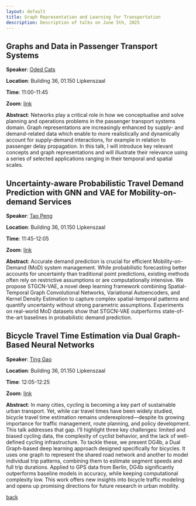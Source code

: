 ```yaml
---
layout: default
title: Graph Representation and Learning for Transportation
description: Description of talks on June 5th, 2025
---
```



## Graphs and Data in Passenger Transport Systems

**Speaker**: [Oded Cats](https://www.tudelft.nl/citg/over-faculteit/afdelingen/transport-planning/staff/persoonlijke-paginas/cats-o)

**Location**: Building 36, 01.150 Lipkenszaal 

**Time**: 11:00-11:45

**Zoom**: [link](https://tudelft.zoom.us/j/95814481639)

**Abstract**: Networks play a critical role in how we conceptualise and solve planning and operations problems in the passenger transport systems domain. Graph representations are increasingly enhanced by supply- and demand-related data which enable to more realistically and dynamically account for supply-demand interactions, for example in relation to passenger delay propagation. In this talk, I will introduce key relevant concepts and graph representations and will illustrate their relevance using a series of selected applications ranging in their temporal and spatial scales.



## Uncertainty-aware Probabilistic Travel Demand Prediction with GNN and VAE for Mobility-on-demand Services

**Speaker**: [Tao Peng](https://www.tudelft.nl/en/staff/t.peng-2/?cHash=88e45bb4785d2266332d54da716f1e8e)

**Location**: Building 36, 01.150 Lipkenszaal 

**Time**: 11:45-12:05

**Zoom**: [link](https://tudelft.zoom.us/j/95814481639)

**Abstract**: 
Accurate demand prediction is crucial for efficient Mobility-on-Demand (MoD) system management. While probabilistic forecasting better accounts for uncertainty than traditional point predictions, existing methods often rely on restrictive assumptions or are computationally intensive. We propose STGCN-VAE, a novel deep learning framework combining Spatial-Temporal Graph Convolutional Networks, Variational Autoencoders, and Kernel Density Estimation to capture complex spatial-temporal patterns and quantify uncertainty without strong parametric assumptions. Experiments on real-world MoD datasets show that STGCN-VAE outperforms state-of-the-art baselines in probabilistic demand prediction.




## Bicycle Travel Time Estimation via Dual Graph-Based Neural Networks

**Speaker**: [Ting Gao](https://www.tudelft.nl/en/staff/t.gao-1/)

**Location**: Building 36, 01.150 Lipkenszaal 

**Time**: 12:05-12:25

**Zoom**: [link](https://tudelft.zoom.us/j/95814481639)

**Abstract**: In many cities, cycling is becoming a key part of sustainable urban transport. Yet, while car travel times have been widely studied, bicycle travel time estimation remains underexplored—despite its growing importance for traffic management, route planning, and policy development. This talk addresses that gap. I’ll highlight three key challenges: limited and biased cycling data, the complexity of cyclist behavior, and the lack of well-defined cycling infrastructure. To tackle these, we present DG4b, a Dual Graph-based deep learning approach designed specifically for bicycles. It uses one graph to represent the shared road network and another to model individual trip patterns, combining them to estimate segment speeds and full trip durations. Applied to GPS data from Berlin, DG4b significantly outperforms baseline models in accuracy, while keeping computational complexity low. This work offers new insights into bicycle traffic modeling and opens up promising directions for future research in urban mobility. 
 


[back](../index.md#june-5th-2025-graph-representation-and-learning-for-transportation)
